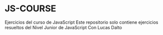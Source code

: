 # JS-COURSE
Ejercicios del curso de JavaScript
Este repositorio solo contiene ejercicios resueltos del Nivel Junior de JavaScript
Con Lucas Dalto
